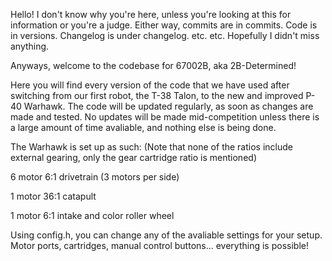 Hello! I don't know why you're here, unless you're looking at this for information or you're a judge. Either way, commits are in commits. Code is in versions. Changelog is under changelog. etc. etc. Hopefully I didn't miss anything.

Anyways, welcome to the codebase for 67002B, aka 2B-Determined!

Here you will find every version of the code that we have used after switching from our first robot, the T-38 Talon, to the new and improved P-40 Warhawk. The code will be updated regularly, as soon as changes are made and tested. No updates will be made mid-competition unless there is a large amount of time avaliable, and nothing else is being done.

The Warhawk is set up as such: (Note that none of the ratios include external gearing, only the gear cartridge ratio is mentioned)

6 motor 6:1 drivetrain (3 motors per side)

1 motor 36:1 catapult

1 motor 6:1 intake and color roller wheel

Using config.h, you can change any of the avaliable settings for your setup. Motor ports, cartridges, manual control buttons... everything is possible!
